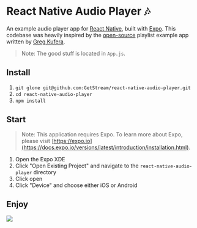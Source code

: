 # React Native Audio Player 🎶

An example audio player app for [React Native](https://facebook.github.io/react-native/), built with [Expo](https://expo.io/). This codebase was heavily inspired by the [open-source](https://github.com/expo/playlist-example) playlist example app written by [Greg Kufera](https://github.com/gkufera).

> Note: The good stuff is located in `App.js`.

## Install

1. `git glone git@github.com:GetStream/react-native-audio-player.git`
2. `cd react-native-audio-player`
3. `npm install`

## Start

> Note: This application requires Expo. To learn more about Expo, please visit [https://expo.io](https://docs.expo.io/versions/latest/introduction/installation.html).

1. Open the Expo XDE
2. Click "Open Existing Project" and navigate to the `react-native-audio-player` directory
3. Click open
4. Click "Device" and choose either iOS or Android

## Enjoy

![](https://i.imgur.com/gnIKb4g.png)
